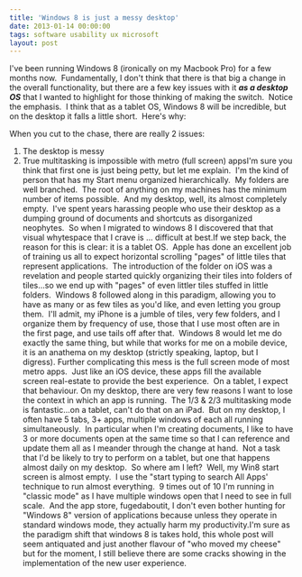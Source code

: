 ```yaml
---
title: 'Windows 8 is just a messy desktop'
date: 2013-01-14 00:00:00 
tags: software usability ux microsoft
layout: post
---
```

I've been running Windows 8 (ironically on my Macbook Pro) for a few months now. &nbsp;Fundamentally, I don't think that there is that big a change in the overall functionality, but there are a few key issues with it **_as a desktop OS_** that I wanted to highlight for those thinking of making the switch. &nbsp;Notice the emphasis. &nbsp;I think that as a tablet OS, Windows 8 will be incredible, but on the desktop it falls a little short. &nbsp;Here's why:

<a name="more"></a>When you cut to the chase, there are really 2 issues:

1.  The desktop is messy
2.  True multitasking is impossible with metro (full screen) appsI'm sure you think that first one is just being petty, but let me explain.  I'm the kind of person that has my Start menu organized hierarchically.  My folders are well branched.  The root of anything on my machines has the minimum number of items possible.  And my desktop, well, its almost completely empty.  I've spent years harassing people who use their desktop as a dumping ground of documents and shortcuts as disorganized neophytes.  So when I migrated to windows 8 I discovered that that visual whytespace that I crave is ... difficult at best.If we step back, the reason for this is clear: it is a tablet OS.  Apple has done an excellent job of training us all to expect horizontal scrolling "pages" of little tiles that represent applications.  The introduction of the folder on iOS was a revelation and people started quickly organizing their tiles into folders of tiles...so we end up with "pages" of even littler tiles stuffed in little folders.  Windows 8 followed along in this paradigm, allowing you to have as many or as few tiles as you'd like, and even letting you group them.  I'll admit, my iPhone is a jumble of tiles, very few folders, and I organize them by frequency of use, those that I use most often are in the first page, and use tails off after that.  Windows 8 would let me do exactly the same thing, but while that works for me on a mobile device, it is an anathema on my desktop (strictly speaking, laptop, but I digress). Further complicating this mess is the full screen mode of most metro apps.  Just like an iOS device, these apps fill the available screen real-estate to provide the best experience.  On a tablet, I expect that behaviour. On my desktop, there are very few reasons I want to lose the context in which an app is running.  The 1/3 & 2/3 multitasking mode is fantastic...on a tablet, can't do that on an iPad.  But on my desktop, I often have 5 tabs, 3+ apps, multiple windows of each all running simultaneously.  In particular when I'm creating documents, I like to have 3 or more documents open at the same time so that I can reference and update them all as I meander through the change at hand.  Not a task that I'd be likely to try to perform on a tablet, but one that happens almost daily on my desktop.  So where am I left?  Well, my Win8 start screen is almost empty.  I use the "start typing to search All Apps' technique to run almost everything.  9 times out of 10 I'm running in "classic mode" as I have multiple windows open that I need to see in full scale.  And the app store, fugedaboutit, I don't even bother hunting for "Windows 8" version of applications because unless they operate in standard windows mode, they actually harm my productivity.I'm sure as the paradigm shift that windows 8 is takes hold, this whole post will seem antiquated and just another flavour of "who moved my cheese" but for the moment, I still believe there are some cracks showing in the implementation of the new user experience.

